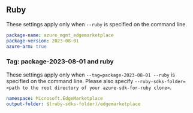 ## Ruby

These settings apply only when `--ruby` is specified on the command line.

```yaml
package-name: azure_mgmt_edgemarketplace
package-version: 2023-08-01
azure-arm: true
```

### Tag: package-2023-08-01 and ruby

These settings apply only when `--tag=package-2023-08-01 --ruby` is specified on the command line.
Please also specify `--ruby-sdks-folder=<path to the root directory of your azure-sdk-for-ruby clone>`.

```yaml $(tag) == 'package-2023-08-01' && $(ruby)
namespace: Microsoft.EdgeMarketplace
output-folder: $(ruby-sdks-folder)/edgemarketplace
```
